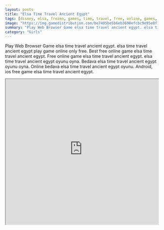 ```yaml
---
layout: posts
title: "Elsa Time Travel Ancient Egypt"
tags: [disney, elsa, frozen, games, time, travel, free, online, games, oyna, game, free, games, play, play, games]
image: "https://img.gamedistribution.com/be7485be5b6eb3690efcbc9e95e8f15a.jpg"
summary: "Play Web Browser Game elsa time travel ancient egypt. elsa time travel ancient egypt play game online only free. Best free online game elsa time travel ancient egypt. Free online game elsa time travel ancient egypt. elsa time travel ancient egypt oyunu oyna. Bedava elsa time travel ancient egypt oyunu oyna. Online bedava elsa time travel ancient egypt oyunu. Android, ios free game elsa time travel ancient egypt."
category: "Girls"
---
```


Play Web Browser Game elsa time travel ancient egypt. elsa time travel ancient egypt play game online only free. Best free online game elsa time travel ancient egypt. Free online game elsa time travel ancient egypt. elsa time travel ancient egypt oyunu oyna. Bedava elsa time travel ancient egypt oyunu oyna. Online bedava elsa time travel ancient egypt oyunu. Android, ios free game elsa time travel ancient egypt.

<iframe width="100%" height="480px;" src="https://flash.gamedistribution.com?game=be7485be5b6eb3690efcbc9e95e8f15a"></iframe>